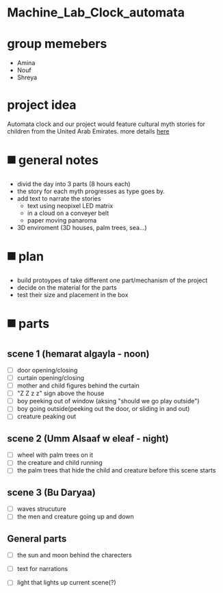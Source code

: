 # Machine_Lab_Clock_automata
# group memebers
* Amina
* Nouf
* Shreya

# project idea
Automata clock and our project would feature cultural myth stories for children from the United Arab Emirates. 
more details [here](https://github.com/Nouf-Alabbasi/machineLab/tree/main/March_5)

# ◼️ general notes
* divid the day into 3 parts (8 hours each)
* the story for each myth progresses as type goes by.
* add text to narrate the stories
  * text using neopixel LED matrix
  * in a cloud on a conveyer belt
  * paper moving panaroma 
* 3D enviroment (3D houses, palm trees, sea...)

# ◼️ plan
* build protoypes of take different one part/mechanism of the project
* decide on the material for the parts
* test their size and placement in the box

# ◼️ parts
## scene 1 (hemarat algayla - noon)
- [ ] door opening/closing
- [ ] curtain opening/closing
- [ ] mother and child figures behind the curtain
- [ ] "Z Z z z" sign above the house
- [ ] boy peeking out of window (aksing "should we go play outside")
- [ ] boy going outside(peeking out the door, or sliding in and out)
- [ ] creature peaking out

## scene 2 (Umm Alsaaf w eleaf - night)
- [ ] wheel with palm trees on it
- [ ] the creature and child running
- [ ] the palm trees that hide the child and creature before this scene starts

## scene 3 (Bu Daryaa)
- [ ] waves strucuture
- [ ] the men and creature going up and down

## General  parts
- [ ] the sun and moon behind the charecters
- [ ] text for narrations
- [ ] light that lights up current scene(?)

